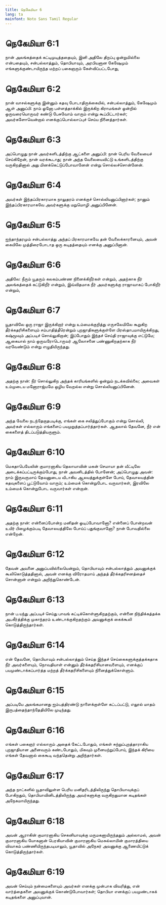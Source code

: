 ```yaml
---
title: நெகேமியா 6
lang: ta
mainfont: Noto Sans Tamil Regular
---
```


# நெகேமியா 6:1

நான் அலங்கத்தைக் கட்டிமுடித்ததையும், இனி அதிலே திறப்பு ஒன்றுமில்லை என்பதையும், சன்பல்லாத்தும், தொபியாவும், அரபியனான கேஷேமும் எங்களுக்குண்டாயிருந்த மற்றப் பகைஞரும் கேள்விப்பட்டபோது,

# நெகேமியா 6:2

நான் வாசல்களுக்கு இன்னும் கதவு போடாதிருக்கையில், சன்பல்லாத்தும், கேஷேமும் ஆள் அனுப்பி: நாம் ஓனோ பள்ளத்தாக்கில் இருக்கிற கிராமங்கள் ஒன்றில் ஒருவரையொருவர் கண்டு பேசுவோம் வாரும் என்று கூப்பிட்டார்கள்; அவர்களோவென்றால் எனக்குப்பொல்லாப்புச் செய்ய நினைத்தார்கள்.

# நெகேமியா 6:3

அப்பொழுது நான் அவர்களிடத்திற்கு ஆட்களை அனுப்பி: நான் பெரிய வேலையைச் செய்கிறேன், நான் வரக்கூடாது; நான் அந்த வேலையைவிட்டு உங்களிடத்திற்கு வருகிறதினால் அது மினக்கெட்டுப்போவானேன் என்று சொல்லச்சொன்னேன்.

# நெகேமியா 6:4

அவர்கள் இந்தப்பிரகாரமாக நாலுதரம் எனக்குச் சொல்லியனுப்பினார்கள்; நானும் இந்தப்பிரகாரமாகவே அவர்களுக்கு மறுமொழி அனுப்பினேன்.

# நெகேமியா 6:5

ஐந்தாந்தரமும் சன்பல்லாத்து அந்தப் பிரகாரமாகவே தன் வேலைக்காரனையும், அவன் கையிலே முத்திரைபோடாத ஒரு கடிதத்தையும் எனக்கு அனுப்பினான்.

# நெகேமியா 6:6

அதிலே: நீரும் யூதரும் கலகம்பண்ண நினைக்கிறீர்கள் என்றும், அதற்காக நீர் அலங்கத்தைக் கட்டுகிறீர் என்றும், இவ்விதமாக நீர் அவர்களுக்கு ராஜாவாகப் போகிறீர் என்றும்,

# நெகேமியா 6:7

யூதாவிலே ஒரு ராஜா இருக்கிறார் என்று உம்மைக்குறித்து எருசலேமிலே கூறுகிற தீர்க்கதரிசிகளையும் சம்பாதித்தீரென்றும் புறஜாதிகளுக்குள்ளே பிரஸ்தாபமாயிருக்கிறது, கஷ்மூவும் அப்படிச் சொல்லுகிறான்; இப்போதும் இந்தச் செய்தி ராஜாவுக்கு எட்டுமே; ஆகையால் நாம் ஒருவரோடொருவர் ஆலோசனை பண்ணுகிறதற்காக நீர் வரவேண்டும் என்று எழுதியிருந்தது.

# நெகேமியா 6:8

அதற்கு நான்: நீர் சொல்லுகிற அந்தக் காரியங்களில் ஒன்றும் நடக்கவில்லை; அவைகள் உம்முடைய மனோராஜ்யமே ஒழிய வேறல்ல என்று சொல்லியனுப்பினேன்.

# நெகேமியா 6:9

அந்த வேலை நடந்தேறாதபடிக்கு, எங்கள் கை சலித்துப்போகும் என்று சொல்லி, அவர்கள் எல்லாரும் எங்களைப் பயமுறுத்தப்பார்த்தார்கள். ஆதலால் தேவனே, நீர் என் கைகளைத் திடப்படுத்தியருளும்.

# நெகேமியா 6:10

மெகதாபெயேலின் குமாரனாகிய தெலாயாவின் மகன் செமாயா தன் வீட்டிலே அடைக்கப்பட்டிருக்கும்போது, நான் அவனிடத்தில் போனேன்; அப்பொழுது அவன்: நாம் இருவருமாய் தேவனுடைய வீடாகிய ஆலயத்துக்குள்ளே போய், தேவாலயத்தின் கதவுகளைப் பூட்டுவோம் வாரும்; உம்மைக் கொன்றுபோட வருவார்கள், இரவிலே உம்மைக் கொன்றுபோட வருவார்கள் என்றான்.

# நெகேமியா 6:11

அதற்கு நான்: என்னைப்போன்ற மனிதன் ஓடிப்போவானோ? என்னைப் போன்றவன் உயிர் பிழைக்கும்படி தேவாலயத்திலே போய்ப் பதுங்குவானோ? நான் போவதில்லை என்றேன்.

# நெகேமியா 6:12

தேவன் அவனை அனுப்பவில்லையென்றும், தொபியாவும் சன்பல்லாத்தும் அவனுக்குக் கூலிகொடுத்ததினால், அவன் எனக்கு விரோதமாய் அந்தத் தீர்க்கதரிசனத்தைச் சொன்னான் என்றும் அறிந்துகொண்டேன்.

# நெகேமியா 6:13

நான் ப.யந்து அப்படிச் செய்து பாவங் கட்டிக்கொள்ளுகிறதற்கும், என்னை நிந்திக்கத்தக்க அபகீர்த்திக்கு முகாந்தரம் உண்டாக்குகிறதற்கும் அவனுக்குக் கைக்கூலி கொடுத்திருந்தார்கள்.

# நெகேமியா 6:14

என் தேவனே, தொபியாவும் சன்பல்லாத்தும் செய்த இந்தச் செய்கைகளுக்குத்தக்கதாக நீர் அவர்களையும், நொவதியாள் என்னும் தீர்க்கதரிசியானவளையும், எனக்குப் பயமுண்டாக்கப்பார்த்த மற்றத் தீர்க்கதரிசிகளையும் நினைத்துக்கொள்ளும்.

# நெகேமியா 6:15

அப்படியே அலங்கமானது ஐம்பத்திரண்டு நாளைக்குள்ளே கட்டப்பட்டு, எலூல் மாதம் இருபத்தைந்தாந்தேதியிலே முடிந்தது.

# நெகேமியா 6:16

எங்கள் பகைஞர் எல்லாரும் அதைக் கேட்டபோதும், எங்கள் சுற்றுப்புறத்தாராகிய புறஜாதியான அனைவரும் கண்டபோதும், மிகவும் முனையற்றுப்போய், இந்தக் கிரியை எங்கள் தேவனால் கைகூடி வந்ததென்று அறிந்தார்கள்.

# நெகேமியா 6:17

அந்த நாட்களில் யூதாவிலுள்ள பெரிய மனிதரிடத்திலிருந்து தொபியாவுக்குப் போகிறதும், தொபியாவினிடத்திலிருந்து அவர்களுக்கு வருகிறதுமான கடிதங்கள் அநேகமாயிருந்தது.

# நெகேமியா 6:18

அவன் ஆராகின் குமாரனாகிய செகனியாவுக்கு மருமகனாயிருந்ததும் அல்லாமல், அவன் குமாரனாகிய யோகனான் பெரகியாவின் குமாரனாகிய மெசுல்லாமின் குமாரத்தியை விவாகம் பண்ணியிருந்தபடியாலும், யூதாவில் அநேகர் அவனுக்கு ஆணையிட்டுக் கொடுத்திருந்தார்கள்.

# நெகேமியா 6:19

அவன் செய்யும் நன்மைகளையும் அவர்கள் எனக்கு முன்பாக விவரித்து, என் வார்த்தைகளை அவனுக்குக் கொண்டுபோவார்கள்; தொபியா எனக்குப் பயமுண்டாகக் கடிதங்களை அனுப்புவான்.

